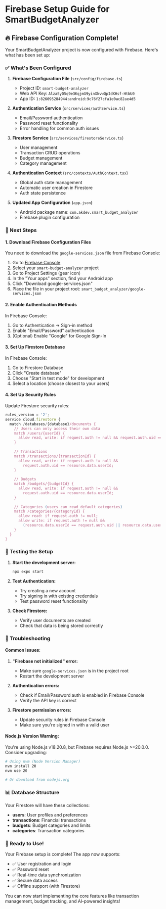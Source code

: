 # Firebase Setup Guide for SmartBudgetAnalyzer

## 🔥 Firebase Configuration Complete!

Your SmartBudgetAnalyzer project is now configured with Firebase. Here's what has been set up:

### ✅ What's Been Configured

1. **Firebase Configuration File** (`src/config/firebase.ts`)
   - Project ID: `smart-budget-analyzer`
   - Web API Key: `AlzaSyD5q9e3KqjmG9yinXkvwQpIdXHsf-HtbU0`
   - App ID: `1:826095284944:android:9c76f27cfa1e0ac82ae4d5`

2. **Authentication Service** (`src/services/authService.ts`)
   - Email/Password authentication
   - Password reset functionality
   - Error handling for common auth issues

3. **Firestore Service** (`src/services/firestoreService.ts`)
   - User management
   - Transaction CRUD operations
   - Budget management
   - Category management

4. **Authentication Context** (`src/contexts/AuthContext.tsx`)
   - Global auth state management
   - Automatic user creation in Firestore
   - Auth state persistence

5. **Updated App Configuration** (`app.json`)
   - Android package name: `com.akdev.smart_budget_analyzer`
   - Firebase plugin configuration

### 📱 Next Steps

#### 1. Download Firebase Configuration Files

You need to download the `google-services.json` file from Firebase Console:

1. Go to [Firebase Console](https://console.firebase.google.com/)
2. Select your `smart-budget-analyzer` project
3. Go to Project Settings (gear icon)
4. In the "Your apps" section, find your Android app
5. Click "Download google-services.json"
6. Place the file in your project root: `smart_budget_analyzer/google-services.json`

#### 2. Enable Authentication Methods

In Firebase Console:
1. Go to Authentication → Sign-in method
2. Enable "Email/Password" authentication
3. (Optional) Enable "Google" for Google Sign-In

#### 3. Set Up Firestore Database

In Firebase Console:
1. Go to Firestore Database
2. Click "Create database"
3. Choose "Start in test mode" for development
4. Select a location (choose closest to your users)

#### 4. Set Up Security Rules

Update Firestore security rules:

```javascript
rules_version = '2';
service cloud.firestore {
  match /databases/{database}/documents {
    // Users can only access their own data
    match /users/{userId} {
      allow read, write: if request.auth != null && request.auth.uid == userId;
    }
    
    // Transactions
    match /transactions/{transactionId} {
      allow read, write: if request.auth != null && 
        request.auth.uid == resource.data.userId;
    }
    
    // Budgets
    match /budgets/{budgetId} {
      allow read, write: if request.auth != null && 
        request.auth.uid == resource.data.userId;
    }
    
    // Categories (users can read default categories)
    match /categories/{categoryId} {
      allow read: if request.auth != null;
      allow write: if request.auth != null && 
        (resource.data.userId == request.auth.uid || resource.data.userId == null);
    }
  }
}
```

### 🚀 Testing the Setup

1. **Start the development server:**
   ```bash
   npx expo start
   ```

2. **Test Authentication:**
   - Try creating a new account
   - Try signing in with existing credentials
   - Test password reset functionality

3. **Check Firestore:**
   - Verify user documents are created
   - Check that data is being stored correctly

### 🔧 Troubleshooting

#### Common Issues:

1. **"Firebase not initialized" error:**
   - Make sure `google-services.json` is in the project root
   - Restart the development server

2. **Authentication errors:**
   - Check if Email/Password auth is enabled in Firebase Console
   - Verify the API key is correct

3. **Firestore permission errors:**
   - Update security rules in Firebase Console
   - Make sure you're signed in with a valid user

#### Node.js Version Warning:
You're using Node.js v18.20.8, but Firebase requires Node.js >=20.0.0. Consider upgrading:
```bash
# Using nvm (Node Version Manager)
nvm install 20
nvm use 20

# Or download from nodejs.org
```

### 📊 Database Structure

Your Firestore will have these collections:

- **users**: User profiles and preferences
- **transactions**: Financial transactions
- **budgets**: Budget categories and limits
- **categories**: Transaction categories

### 🎯 Ready to Use!

Your Firebase setup is complete! The app now supports:
- ✅ User registration and login
- ✅ Password reset
- ✅ Real-time data synchronization
- ✅ Secure data access
- ✅ Offline support (with Firestore)

You can now start implementing the core features like transaction management, budget tracking, and AI-powered insights! 